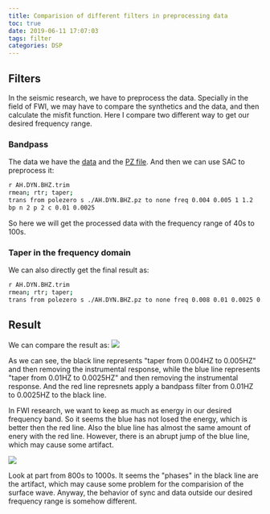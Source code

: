 ```yaml
---
title: Comparision of different filters in preprocessing data
toc: true
date: 2019-06-11 17:07:03
tags: filter
categories: DSP
---
```


## Filters

In the seismic research, we have to preprocess the data. Specially in the field of FWI, we may have to compare the synthetics and the data, and then calculate the misfit function. Here I compare two different way to get our desired frequency range.

### Bandpass

The data we have the [data](https://wiki.ziyixi.science/static/data/AH.DYN.BHZ.trim) and the [PZ file](https://wiki.ziyixi.science/static/data/AH.DYN.BHZ.pz). And then we can use SAC to preprocess it:

```bash
r AH.DYN.BHZ.trim
rmean; rtr; taper;
trans from polezero s ./AH.DYN.BHZ.pz to none freq 0.004 0.005 1 1.2
bp n 2 p 2 c 0.01 0.0025
```

So here we will get the processed data with the frequency range of 40s to 100s.

### Taper in the frequency domain

We can also directly get the final result as:

```bash
r AH.DYN.BHZ.trim
rmean; rtr; taper;
trans from polezero s ./AH.DYN.BHZ.pz to none freq 0.008 0.01 0.0025 0.03
```

## Result

We can compare the result as:
![](https://wiki.ziyixi.science/static/figures/compare.png)

As we can see, the black line represents "taper from 0.004HZ to 0.005HZ" and then removing the instrumental response, while the blue line represents "taper from 0.01HZ to 0.0025HZ" and then removing the instrumental response. And the red line represnets apply a bandpass filter from 0.01HZ to 0.0025HZ to the black line.

In FWI research, we want to keep as much as energy in our desired frequency band. So it seems the blue has not losed the energy, which is better then the red line. Also the blue line has almost the same amount of enery with the red line. However, there is an abrupt jump of the blue line, which may cause some artifact.

![](https://wiki.ziyixi.science/static/figures/waveform_compare.png)

Look at part from 800s to 1000s. It seems the "phases" in the black line are the artifact, which may cause some problem for the comparision of the surface wave. Anyway, the behavior of sync and data outside our desired frequency range is somehow different.
